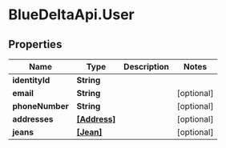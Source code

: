 # BlueDeltaApi.User

## Properties
Name | Type | Description | Notes
------------ | ------------- | ------------- | -------------
**identityId** | **String** |  | 
**email** | **String** |  | [optional] 
**phoneNumber** | **String** |  | [optional] 
**addresses** | [**[Address]**](Address.md) |  | [optional] 
**jeans** | [**[Jean]**](Jean.md) |  | [optional] 


